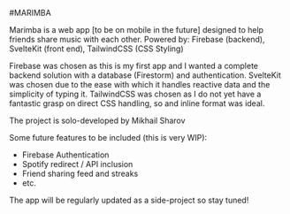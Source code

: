 #MARIMBA

Marimba is a web app [to be on mobile in the future] designed to help friends share music with each other.
Powered by: Firebase (backend), SvelteKit (front end), TailwindCSS (CSS Styling)

Firebase was chosen as this is my first app and I wanted a complete backend solution with a database (Firestorm) and authentication.
SvelteKit was chosen due to the ease with which it handles reactive data and the simplicity of typing it.
TailwindCSS was chosen as I do not yet have a fantastic grasp on direct CSS handling, so and inline format was ideal.


The project is solo-developed by Mikhail Sharov

Some future features to be included (this is very WIP):

* Firebase Authentication
* Spotify redirect / API inclusion
* Friend sharing feed and streaks
* etc.

The app will be regularly updated as a side-project so stay tuned!


